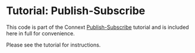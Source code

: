 # Tutorial: Publish-Subscribe

This code is part of the Connext [Publish-Subscribe](https://community.rti.com/static/documentation/developers/learn/publish-subscribe.html)
tutorial and is included here in full for convenience.

Please see the tutorial for instructions.